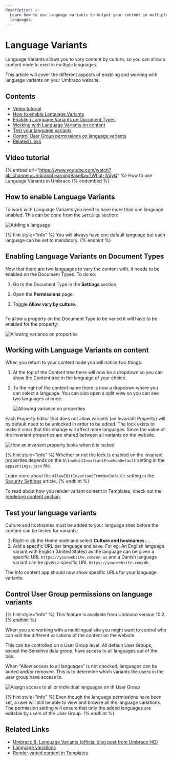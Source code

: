 ```yaml
---
description: >-
  Learn how to use language variants to output your content in multiple
  languages.
---
```


# Language Variants

Language Variants allows you to vary content by culture, so you can allow a content node to exist in multiple languages.

This article will cover the different aspects of enabling and working with language variants on your Umbraco website.

## Contents

* [Video tutorial](variants.md#video-tutorial)
* [How to enable Language Variants](variants.md#how-to-enable-language-variants)
* [Enabling Language Variants on Document Types](variants.md#enabling-language-variants-on-document-types)
* [Working with Language Variants on content](variants.md#working-with-language-variants-on-content)
* [Test your language variants](variants.md#test-your-language-variants)
* [Control User Group permissions on language variants](variants.md#control-user-group-permissions-on-language-variants)
* [Related Links](variants.md#related-links)

## Video tutorial

{% embed url="https://www.youtube.com/watch?ab_channel=UmbracoLearningBase&v=TWLqt-jVdyQ" %}
How to use Language Variants in Umbraco
{% endembed %}

## How to enable Language Variants

To work with Language Variants you need to have more than one language enabled. This can be done from the `Settings` section:

![Adding a language](images/languages_v10.png)

{% hint style="info" %}
You will always have one default language but each language can be set to mandatory.
{% endhint %}

## Enabling Language Variants on Document Types

Now that there are two languages to vary the content with, it needs to be enabled on the Document Types. To do so:

1. Go to the Document Type in the **Settings** section.
2. Open the **Permissions** page.
3.  Toggle **Allow vary by culture**.

    <figure><img src="images/allow-variance_v10.png" alt=""><figcaption></figcaption></figure>

To allow a property on the Document Type to be varied it will have to be enabled for the property:

![Allowing variance on properties](images/varying-properties_v10.png)

## Working with Language Variants on content

When you return to your content node you will notice two things:

1. At the top of the Content tree there will now be a dropdown so you can show the Content tree in the language of your choice.
2.  To the right of the content name there is now a dropdown where you can select a language. You can also open a split view so you can see two languages at once.

    ![Allowing variance on properties](images/varying-content_v10.png)

Each Property Editor that does not allow variants (an Invariant Property) will by default need to be unlocked in order to be edited. The lock exists to make it clear that this change will affect more languages. Since the value of the invariant properties are shared between all variants on the website.

![How an invariant property looks when it is locked](images/invariant-property-locked.png)

{% hint style="info" %}
Whether or not the lock is enabled on the invariant properties depends on the `AllowEditInvariantFromNonDefault` setting in the `appsettings.json` file.

Learn more about the `AllowEditInvariantFromNonDefault` setting in the [Security Settings](../../reference/configuration/securitysettings.md) article.
{% endhint %}

To read about how you render variant content in Templates, check out the [rendering content section](../design/rendering-content.md).

## Test your language variants

Culture and hostnames must be added to your language sites before the content can be tested for variants:

1. Right-click the Home node and select **Culture and hostnames...**.
2. Add a specific URL per language and save. For eg: An English language variant with English (United States) as the language can be given a specific URL `https://yourwebsite.com/en-us` and a Danish language variant can be given a specific URL `https://yourwebsite.com/dk`.

The Info content app should now show specific URLs for your language variants.

## Control User Group permissions on language variants

{% hint style="info" %}
This feature is available from Umbraco version 10.2.
{% endhint %}

When you are working with a multilingual site you might want to control who can edit the different variations of the content on the website.

This can be controlled on a User Group level. All default User Groups, except the Sensitive data group, have access to all languages out of the box.

When "Allow access to all languages" is not checked, languages can be added and/or removed. This is to determine which variants the users in the user group have access to.

![Assign access to all or individual languages on th User Group](images/Assign-Access-Languages.png)

{% hint style="info" %}
Even though the language permissions have been set, a user will still be able to view and browse all the language variations. The permission setting will ensure that only the added languages are editable by users of the User Group.
{% endhint %}

## Related Links

* [Umbraco 8: Language Variants (official blog post from Umbraco HQ)](https://umbraco.com/blog/umbraco-8-language-variants/)
* [Language variations](../../reference/language-variation.md)
* [Render varied content in Templates](../design/rendering-content.md)
